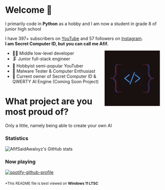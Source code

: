 # Welcome 👋


I primarily code in **Python** as a hobby and I am now a student in grade 8 of junior high school

I have 397+ subscribers on [YouTube](https://www.youtube.com/@SecretComputerID) and 57 followers on [Instagram](https://instagram.com/afifxzzs_.0x01b).  
**I am Secret Computer ID, but you can call me Afif.**

<img align="right" alt="Secret Computer ID Logo" width="180" src="https://github.com/AfifSaidAwalxyz/Secret-Computer-ID/blob/main/logo.png" />

* 🐱‍💻 Middle low-level developer
* 🗜 Junior full-stack engineer
* 📸 Hobbyist semi-popular YouTuber
* 💾 Malware Tester & Computer Enthusiast
* 🦟 Current owner of Secret Computer ID & QWERTY AI Engine (Coming Soon Project)

# What project are you most proud of?
Only a little, namely being able to create your own AI



### Statistics
![AfifSaidAwalxyz's GitHub stats](https://github-readme-stats.vercel.app/api?username=Secret-Computer-ID&show_icons=true&theme=radical)



### Now playing
[![spotify-github-profile](https://spotify-github-profile.kittinanx.com/api/view?uid=31y7rbsxlft77qhrbweazyaw5vq4&cover_image=true&theme=default&show_offline=true&background_color=121212&interchange=true)](https://spotify-github-profile.kittinanx.com/api/view?uid=31y7rbsxlft77qhrbweazyaw5vq4&redirect=true)

<sub>*This README file is best viewed on <strong>Windows 11 LTSC</strong></sub>
